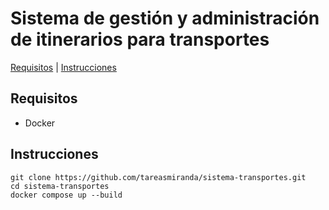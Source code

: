 # Sistema de gestión y administración de itinerarios para transportes
[Requisitos](#requisitos) | [Instrucciones](#instrucciones)  []()
## Requisitos
- Docker
## Instrucciones
```
git clone https://github.com/tareasmiranda/sistema-transportes.git
cd sistema-transportes
docker compose up --build
```
